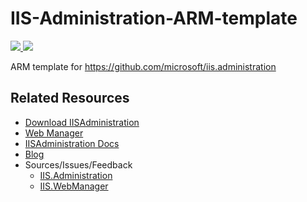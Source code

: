 # IIS-Administration-ARM-template

<a href="https://portal.azure.com/#create/Microsoft.Template/uri/https%3A%2F%2Fraw.githubusercontent.com%2Fshirhatti%2FIIS-Administration-ARM-template%2Fmaster%2Fazuredeploy.json" target="_blank">
    <img src="http://azuredeploy.net/deploybutton.png"/>
</a>
<a href="http://armviz.io/#/?load=https%3A%2F%2Fraw.githubusercontent.com%2Fshirhatti%2FIIS-Administration-ARM-template%2Fmaster%2Fazuredeploy.json" target="_blank">
    <img src="http://armviz.io/visualizebutton.png"/>
</a>

ARM template for https://github.com/microsoft/iis.administration

## Related Resources
- [Download IISAdministration](https://manage.iis.net/get)
- [Web Manager](https://manage.iis.net)
- [IISAdministration Docs](https://docs.microsoft.com/en-us/IIS-Administration/)
- [Blog](https://blogs.iis.net/adminapi)
- Sources/Issues/Feedback
    - [IIS.Administration](https://github.com/microsoft/iis.administration)
    - [IIS.WebManager](https://github.com/microsoft/iis.webmanager)
 
 

